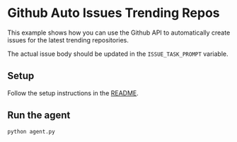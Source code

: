 # Github Auto Issues Trending Repos

This example shows how you can use the Github API to automatically create issues for the latest trending repositories.

The actual issue body should be updated in the `ISSUE_TASK_PROMPT` variable.

## Setup

Follow the setup instructions in the [README](../README.md).

## Run the agent

```bash
python agent.py
```
